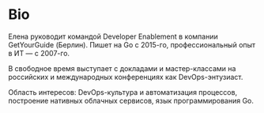# Bio

Елена руководит командой Developer Enablement в компании GetYourGuide (Берлин).
Пишет на Go с 2015-го, профессиональный опыт в ИТ — с 2007-го.

В свободное время выступает с докладами и мастер-классами на российских и международных конференциях как DevOps-энтузиаст.

Область интересов:
DevOps-культура и автоматизация процессов,
построение нативных облачных сервисов,
язык программирования Go.
